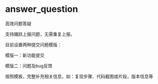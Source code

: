 # answer_question
高效问题答疑

支持踊跃上报问题，无需重复上报。

目前设置两种提交问题模版：

模版一：新功能提交

模版二：问题及bug反馈


按照模板，完整补充相关信息，如：复现步骤、代码截图或片段，版本信息等
